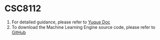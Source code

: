 # CSC8112

1. For detailed guidance, please refer to [Yuque Doc](https://www.yuque.com/docs/share/3634cf72-f2d9-4848-ba65-09277a612c87?)
2. To download the Machine Learning Engine source code, please refer to [GitHub](https://github.com/ncl-iot-team/CSC8112_MLEngine)

